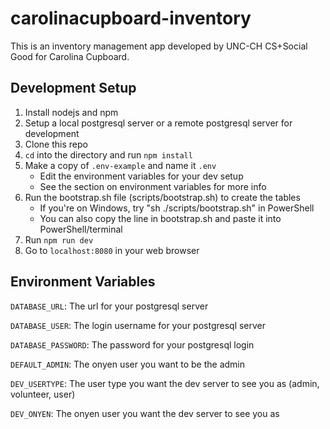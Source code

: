 # carolinacupboard-inventory

This is an inventory management app developed by UNC-CH CS+Social Good for Carolina Cupboard.

## Development Setup
1. Install nodejs and npm
1. Setup a local postgresql server or a remote postgresql server for development
1. Clone this repo
1. `cd` into the directory and run `npm install`
1. Make a copy of `.env-example` and name it `.env`
    * Edit the environment variables for your dev setup
    * See the section on environment variables for more info
1. Run the bootstrap.sh file (scripts/bootstrap.sh) to create the tables
    * If you're on Windows, try "sh ./scripts/bootstrap.sh" in PowerShell
    * You can also copy the line in bootstrap.sh and paste it into PowerShell/terminal
1. Run `npm run dev`
1. Go to `localhost:8080` in your web browser

## Environment Variables
`DATABASE_URL`: The url for your postgresql server

`DATABASE_USER`: The login username for your postgresql server

`DATABASE_PASSWORD`: The password for your postgresql login

`DEFAULT_ADMIN`: The onyen user you want to be the admin

`DEV_USERTYPE`: The user type you want the dev server to see you as (admin, volunteer, user)

`DEV_ONYEN`: The onyen user you want the dev server to see you as